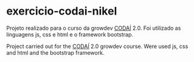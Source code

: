 # exercicio-codai-nikel

Projeto realizado para o curso da growdev [CODAÍ](https://codai.growdev.com.br) 2.0. Foi utilizado as linguagens js, css e html e o framework bootstrap.

Project carried out for the [CODAÍ](https://codai.growdev.com.br) 2.0 growdev course. Were used js, css and html and the bootstrap framework.
